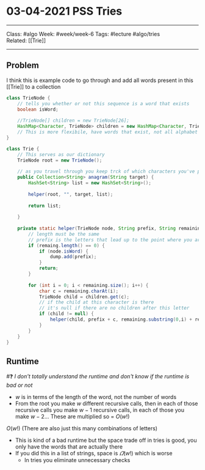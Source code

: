 # 03-04-2021 PSS Tries

---

Class: #algo 
Week: #week/week-6 
Tags: #lecture  #algo/tries  
Related: [[Trie]]

---

## Problem
I think this is example code to go through and add all words present in this [[Trie]] to a collection

```Java
class TrieNode {
	// tells you whether or not this sequence is a word that exists
	boolean isWord;
	
	//TrieNode[] children = new TrieNode[26];
	HashMap<Character, TrieNode> children = new HashMap<Character, TrieNode>();
	// This is more flexibile, have words that exist, not all alphabet by defualt
}

class Trie {
	// This serves as our dictionary
	TrieNode root = new TrieNode();
	
	// as you travel through you keep trck of which characters you've passed
	public Collection<String> anagram(String target) {
		HashSet<String> list = new HashSet<String>();
		
		helper(root, "", target, list);
		
		return list;
		
	}
	
	private static helper(TrieNode node, String prefix, String remaining, Collection<String> dump) {
		// length must be the same
		// prefix is the letters that lead up to the point where you are at, this kind of goes along with the node, helps with returning the whole word. You couldn't really concatenate as you return because you'd be returning potentially a lot of things and that would be hard to deal with
		if (remaing.length() == 0) {
			if (node.isWord) {
				dump.add(prefix);
			}
			return;
		}
		
		for (int i = 0; i < remaining.size(); i++) {
			char c = remaining.charAt(i);
			TrieNode child = children.get(c);
			// if the child at this character is there
			// it's null if there are no children after this letter
			if (child != null) {
				helper(child, prefix + c, remaining.substring(0,i) + remaining.substring(i+1), dump);
			}		
		}
	}
}

```


## Runtime
#❓ *I don't totally understand the runtime and don't know if the runtime is bad or not*
- $w$ is in terms of the length of the word, not the number of words
- From the root you make $w$ different recursive calls, then in each of those recursive calls you make $w-1$ recursive calls, in each of those you make $w-2$... These are multiplied so = $O(w!)$

$O(w!)$ (There are also just this many combinations of letters)

- This is kind of a bad runtime but the space trade off in tries is good, you only have the words that are actually there
- If you did this in a list of strings, space is $\varOmega(w!)$ which is worse
	- In tries you eliminate unnecessary checks 